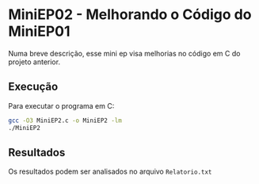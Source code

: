 # MiniEP02 - Melhorando o Código do MiniEP01

Numa breve descrição, esse mini ep visa melhorias no código em C do projeto anterior.

## Execução

Para executar o programa em C:

```bash
gcc -O3 MiniEP2.c -o MiniEP2 -lm
./MiniEP2
```

## Resultados 

Os resultados podem ser analisados no arquivo $\texttt{Relatorio.txt}$
